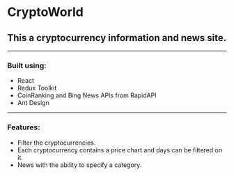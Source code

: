 # CryptoWorld

## This a cryptocurrency information and news site.
---
### **Built using:**
- React 
- Redux Toolkit
- CoinRanking and Bing News APIs from RapidAPI
- Ant Design

---
### **Features:**
- Filter the cryptocurrencies.
- Each cryptocurrency contains a price chart and days can be filtered on it.
- News with the ability to specify a category.
